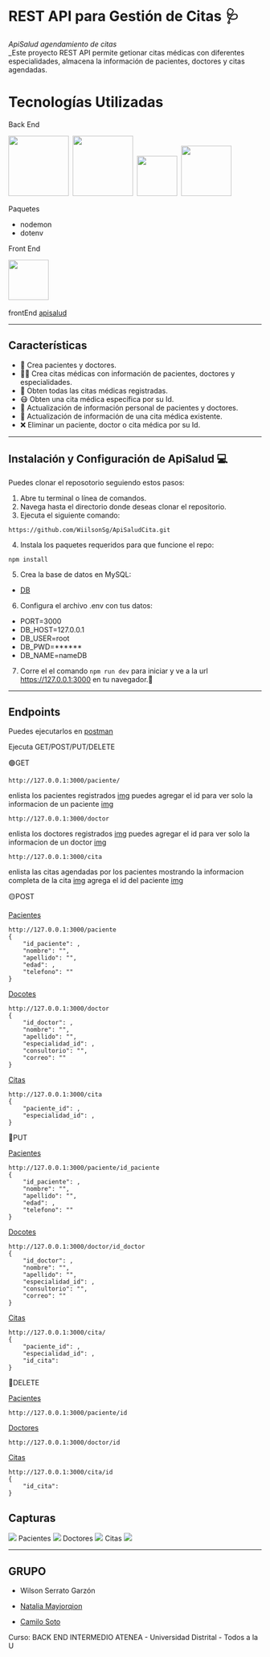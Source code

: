 # REST API para Gestión de Citas 🩺

*ApiSalud agendamiento de citas<br>*
_Este proyecto REST API permite getionar citas médicas con diferentes especialidades, almacena la información de pacientes, doctores y citas agendadas.
# Tecnologías Utilizadas 

Back End

<img src="https://github.com/devicons/devicon/blob/master/icons/nodejs/nodejs-original-wordmark.svg" width="120" height="120"/>&nbsp;
<img src="https://github.com/devicons/devicon/blob/master/icons/express/express-original-wordmark.svg" width="120" height="120">&nbsp;
<img src="https://github.com/devicons/devicon/blob/master/icons/typescript/typescript-plain.svg" width="80" height="80">&nbsp;
<img src="https://github.com/devicons/devicon/blob/master/icons/mysql/mysql-original-wordmark.svg" width="100" height="100">&nbsp;


Paquetes
- nodemon
- dotenv

Front End

<img src="https://github.com/devicons/devicon/blob/master/icons/angularjs/angularjs-original.svg" width="80" height="80">&nbsp;

frontEnd [apisalud]()


 ---
 Características
 ---
* 🚶 Crea pacientes y doctores.
* 👨‍⚕ Crea citas médicas con información de pacientes, doctores y especialidades.
* 🤕 Obten todas las citas médicas registradas.
* 😷 Obten una cita médica específica por su Id.
* 👾 Actualización de información personal de pacientes y doctores.
* 🏥 Actualización de información de una cita médica existente.
* ❌ Eliminar un paciente, doctor o cita médica por su Id.
---
Instalación y Configuración de ApiSalud 💻
---
Puedes clonar el reposotorio seguiendo estos pasos:

1. Abre tu terminal o línea de comandos.
2. Navega hasta el directorio donde deseas clonar el repositorio.
3. Ejecuta el siguiente comando:
```
https://github.com/WiilsonSg/ApiSaludCita.git
```

4. Instala los paquetes requeridos para que funcione el repo:
```
npm install 
```
5. Crea la base de datos en MySQL:
- [DB](https://github.com/WiilsonSg/ApiSaludCita/blob/main/scrip.sql)
  
6. Configura el archivo .env con tus datos:
- PORT=3000
- DB_HOST=127.0.0.1
- DB_USER=root
- DB_PWD=******
- DB_NAME=nameDB

7. Corre el el comando `npm run dev` para iniciar y ve a la url https://127.0.0.1:3000 en tu navegador.🤘

---
Endpoints 
---
Puedes ejecutarlos en [postman](https://www.postman.com/)

Ejecuta GET/POST/PUT/DELETE

🟢GET
```
http://127.0.0.1:3000/paciente/
```
enlista los pacientes registrados [img](https://github.com/WiilsonSg/ApiSaludCita/blob/main/imgGif/img/pacienteAll.png) puedes agregar el id para ver solo la informacion de un paciente [img](https://github.com/WiilsonSg/ApiSaludCita/blob/main/imgGif/img/pacienteOne.png)
```
http://127.0.0.1:3000/doctor
```
enlista los doctores registrados [img](https://github.com/WiilsonSg/ApiSaludCita/blob/main/imgGif/img/doctorAll.png) puedes agregar el id para ver solo la informacion de un doctor [img](https://github.com/WiilsonSg/ApiSaludCita/blob/main/imgGif/img/doctorOne.png)
```
http://127.0.0.1:3000/cita
```
enlista las citas agendadas por los pacientes mostrando la informacion  completa de la cita [img](https://github.com/WiilsonSg/ApiSaludCita/blob/main/imgGif/img/citaAll.png) agrega el id del paciente [img](https://github.com/WiilsonSg/ApiSaludCita/blob/main/imgGif/img/citaOne.png)

🟡POST

[Pacientes](https://github.com/WiilsonSg/ApiSaludCita/blob/main/imgGif/gif/crearPaciente.gif)
```
http://127.0.0.1:3000/paciente
{
    "id_paciente": ,
    "nombre": "",
    "apellido": "",
    "edad": ,
    "telefono": ""
}
```
[Docotes](https://github.com/WiilsonSg/ApiSaludCita/blob/main/imgGif/gif/crearDoctor.gif)
```
http://127.0.0.1:3000/doctor
{
    "id_doctor": ,
    "nombre": "",
    "apellido": "",
    "especialidad_id": ,
    "consultorio": "",
    "correo": ""
}
```
[Citas](https://github.com/WiilsonSg/ApiSaludCita/blob/main/imgGif/gif/crearCita.gif)
```
http://127.0.0.1:3000/cita
{
    "paciente_id": ,
    "especialidad_id": ,
}
```

🔵PUT

[Pacientes](https://github.com/WiilsonSg/ApiSaludCita/blob/main/imgGif/gif/updatePaciente.gif)
```
http://127.0.0.1:3000/paciente/id_paciente
{
    "id_paciente": ,
    "nombre": "",
    "apellido": "",
    "edad": ,
    "telefono": ""
}
```
[Docotes](https://github.com/WiilsonSg/ApiSaludCita/blob/main/imgGif/gif/updateDoctor.gif)
```
http://127.0.0.1:3000/doctor/id_doctor
{
    "id_doctor": ,
    "nombre": "",
    "apellido": "",
    "especialidad_id": ,
    "consultorio": "",
    "correo": ""
}
```
[Citas](https://github.com/WiilsonSg/ApiSaludCita/blob/main/imgGif/gif/updateCita.gif)
```
http://127.0.0.1:3000/cita/
{
    "paciente_id": ,
    "especialidad_id": ,
    "id_cita":
}
```
🔴DELETE

[Pacientes](https://github.com/WiilsonSg/ApiSaludCita/blob/main/imgGif/gif/deletePaciente.gif)
```
http://127.0.0.1:3000/paciente/id
```
[Doctores](https://github.com/WiilsonSg/ApiSaludCita/blob/main/imgGif/gif/deleteDoctor.gif)
```
http://127.0.0.1:3000/doctor/id
```
[Citas](https://github.com/WiilsonSg/ApiSaludCita/blob/main/imgGif/gif/deleteCita.gif)
```
http://127.0.0.1:3000/cita/id
{
    "id_cita":
}
```

Capturas
---
<img src="https://github.com/WiilsonSg/ApiSaludCita/blob/main/imgGif/frontGet.gif"/>
Pacientes
<img src="https://github.com/WiilsonSg/ApiSaludCita/blob/main/imgGif/frontpostp.gif">
Doctores
<img src="https://github.com/WiilsonSg/ApiSaludCita/blob/main/imgGif/frontcreard.gif">
Citas
<img src="https://github.com/WiilsonSg/ApiSaludCita/blob/main/imgGif/cita.gif">

---
GRUPO 
---
* Wilson Serrato Garzón 

* [Natalia Mayiorqion](https://github.com/nmayorquin) 

* [Camilo Soto](https://github.com/Cks726)

Curso: BACK END INTERMEDIO ATENEA - Universidad Distrital - Todos a la U






